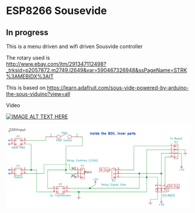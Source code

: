 # ESP8266 Sousevide

## In progress
This is a menu driven and wifi driven Sousvide controller

The rotary used is <br>
http://www.ebay.com/itm/291347112498?_trksid=p2057872.m2749.l2649&var=590467326948&ssPageName=STRK%3AMEBIDX%3AIT

This is based on https://learn.adafruit.com/sous-vide-powered-by-arduino-the-sous-viduino?view=all

Video

[![IMAGE ALT TEXT HERE](http://img.youtube.com/vi/fo02opoEktk/0.jpg)](https://www.youtube.com/watch?v=fo02opoEktk)


![alt tag](images/InsideTheBox.png)


